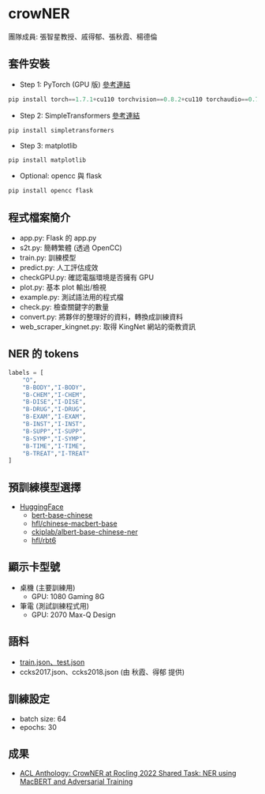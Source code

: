 # crowNER
團隊成員: 張智星教授、戚得郁、張秋霞、楊德倫

## 套件安裝
- Step 1: PyTorch (GPU 版) [參考連結](https://pytorch.org/get-started/previous-versions/#linux-and-windows-13)
```python
pip install torch==1.7.1+cu110 torchvision==0.8.2+cu110 torchaudio==0.7.2 -f https://download.pytorch.org/whl/torch_stable.html
```

- Step 2: SimpleTransformers [參考連結](https://simpletransformers.ai/docs/installation/#installation-steps)
```python
pip install simpletransformers
```

- Step 3: matplotlib
```python
pip install matplotlib
```

- Optional: opencc 與 flask
```python
pip install opencc flask
```

## 程式檔案簡介
- app.py: Flask 的 app.py
- s2t.py: 簡轉繁體 (透過 OpenCC)
- train.py: 訓練模型
- predict.py: 人工評估成效
- checkGPU.py: 確認電腦環境是否擁有 GPU
- plot.py: 基本 plot 輸出/檢視
- example.py: 測試語法用的程式檔
- check.py: 檢查關鍵字的數量
- convert.py: 將夥伴的整理好的資料，轉換成訓練資料
- web_scraper_kingnet.py: 取得 KingNet 網站的衛教資訊

## NER 的 tokens
```python
labels = [
    "O",
    "B-BODY","I-BODY",
    "B-CHEM","I-CHEM",
    "B-DISE","I-DISE",
    "B-DRUG","I-DRUG",
    "B-EXAM","I-EXAM",
    "B-INST","I-INST",
    "B-SUPP","I-SUPP",
    "B-SYMP","I-SYMP",
    "B-TIME","I-TIME",
    "B-TREAT","I-TREAT"
]
```

## 預訓練模型選擇
- [HuggingFace](https://huggingface.co/)
  - [bert-base-chinese](https://huggingface.co/bert-base-chinese)
  - [hfl/chinese-macbert-base](https://huggingface.co/hfl/chinese-macbert-base)
  - [ckiplab/albert-base-chinese-ner](https://huggingface.co/ckiplab/albert-base-chinese-ner)
  - [hfl/rbt6](https://huggingface.co/hfl/rbt6)

## 顯示卡型號
- 桌機 (主要訓練用)
  - GPU: 1080 Gaming 8G
- 筆電 (測試訓練程式用)
  - GPU: 2070 Max-Q Design

## 語料
- [train.json、test.json](https://github.com/NCUEE-NLPLab/Chinese-HealthNER-Corpus)
- ccks2017.json、ccks2018.json (由 秋霞、得郁 提供)

## 訓練設定
- batch size: 64
- epochs: 30

## 成果
- [ACL Anthology: CrowNER at Rocling 2022 Shared Task: NER using MacBERT and Adversarial Training](https://aclanthology.org/2022.rocling-1.40/)
